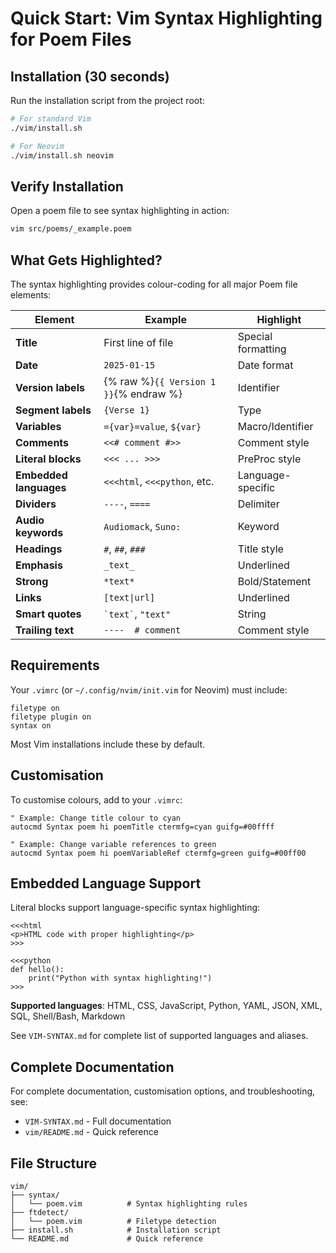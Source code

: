 # Quick Start: Vim Syntax Highlighting for Poem Files

## Installation (30 seconds)

Run the installation script from the project root:

```bash
# For standard Vim
./vim/install.sh

# For Neovim
./vim/install.sh neovim
```

## Verify Installation

Open a poem file to see syntax highlighting in action:

```bash
vim src/poems/_example.poem
```

## What Gets Highlighted?

The syntax highlighting provides colour-coding for all major Poem file elements:

| Element | Example | Highlight |
|---------|---------|-----------|
| **Title** | First line of file | Special formatting |
| **Date** | `2025-01-15` | Date format |
| **Version labels** | {% raw %}`{{ Version 1 }}`{% endraw %} | Identifier |
| **Segment labels** | `{Verse 1}` | Type |
| **Variables** | `={var}=value`, `${var}` | Macro/Identifier |
| **Comments** | `<<# comment #>>` | Comment style |
| **Literal blocks** | `<<< ... >>>` | PreProc style |
| **Embedded languages** | `<<<html`, `<<<python`, etc. | Language-specific |
| **Dividers** | `----`, `====` | Delimiter |
| **Audio keywords** | `Audiomack`, `Suno:` | Keyword |
| **Headings** | `#`, `##`, `###` | Title style |
| **Emphasis** | `_text_` | Underlined |
| **Strong** | `*text*` | Bold/Statement |
| **Links** | `[text\|url]` | Underlined |
| **Smart quotes** | `` `text` ``, `"text"` | String |
| **Trailing text** | `----  # comment` | Comment style |

## Requirements

Your `.vimrc` (or `~/.config/nvim/init.vim` for Neovim) must include:

```vim
filetype on
filetype plugin on
syntax on
```

Most Vim installations include these by default.

## Customisation

To customise colours, add to your `.vimrc`:

```vim
" Example: Change title colour to cyan
autocmd Syntax poem hi poemTitle ctermfg=cyan guifg=#00ffff

" Example: Change variable references to green
autocmd Syntax poem hi poemVariableRef ctermfg=green guifg=#00ff00
```

## Embedded Language Support

Literal blocks support language-specific syntax highlighting:

```poem
<<<html
<p>HTML code with proper highlighting</p>
>>>

<<<python
def hello():
    print("Python with syntax highlighting!")
>>>
```

**Supported languages**: HTML, CSS, JavaScript, Python, YAML, JSON, XML, SQL, Shell/Bash, Markdown

See `VIM-SYNTAX.md` for complete list of supported languages and aliases.

## Complete Documentation

For complete documentation, customisation options, and troubleshooting, see:
- `VIM-SYNTAX.md` - Full documentation
- `vim/README.md` - Quick reference

## File Structure

```
vim/
├── syntax/
│   └── poem.vim          # Syntax highlighting rules
├── ftdetect/
│   └── poem.vim          # Filetype detection
├── install.sh            # Installation script
└── README.md             # Quick reference
```

